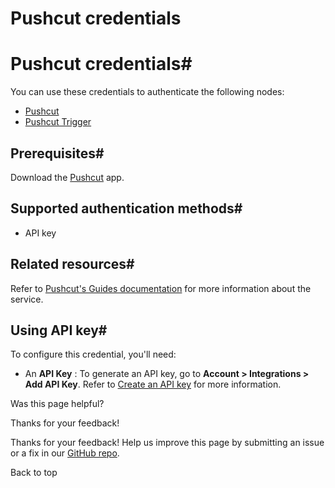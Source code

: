 # Pushcut credentials

[ ](https://github.com/n8n-io/n8n-docs/edit/main/docs/integrations/builtin/credentials/pushcut.md "Edit this page")

# Pushcut credentials#

You can use these credentials to authenticate the following nodes:

  * [Pushcut](../../app-nodes/n8n-nodes-base.pushcut/)
  * [Pushcut Trigger](../../trigger-nodes/n8n-nodes-base.pushcuttrigger/)



## Prerequisites#

Download the [Pushcut](https://www.pushcut.io) app.

## Supported authentication methods#

  * API key



## Related resources#

Refer to [Pushcut's Guides documentation](https://www.pushcut.io/guides) for more information about the service.

## Using API key#

To configure this credential, you'll need:

  * An **API Key** : To generate an API key, go to **Account > Integrations > Add API Key**. Refer to [Create an API key](https://www.pushcut.io/guides/homekit-api-schedule-cancel#step_2) for more information.

Was this page helpful? 

Thanks for your feedback! 

Thanks for your feedback! Help us improve this page by submitting an issue or a fix in our [GitHub repo](https://github.com/n8n-io/n8n-docs). 

Back to top 
